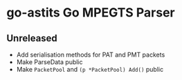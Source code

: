 # go-astits Go MPEGTS Parser

## Unreleased
 - Add serialisation methods for PAT and PMT packets
 - Make ParseData public
 - Make `PacketPool` and `(p *PacketPool) Add()` public